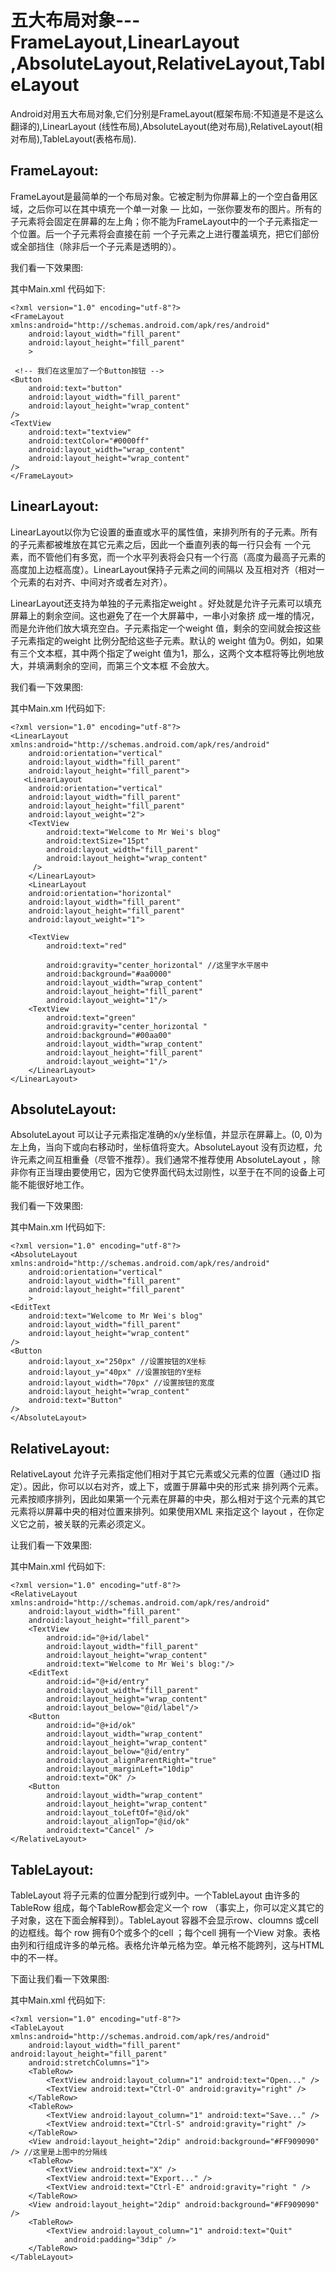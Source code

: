 # 五大布局对象---FrameLayout,LinearLayout ,AbsoluteLayout,RelativeLayout,TableLayout
Android对用五大布局对象,它们分别是FrameLayout(框架布局:不知道是不是这么翻译的),LinearLayout (线性布局),AbsoluteLayout(绝对布局),RelativeLayout(相对布局),TableLayout(表格布局).



## FrameLayout:



FrameLayout是最简单的一个布局对象。它被定制为你屏幕上的一个空白备用区域，之后你可以在其中填充一个单一对象 — 比如，一张你要发布的图片。所有的子元素将会固定在屏幕的左上角；你不能为FrameLayout中的一个子元素指定一个位置。后一个子元素将会直接在前 一个子元素之上进行覆盖填充，把它们部份或全部挡住（除非后一个子元素是透明的）。



我们看一下效果图:







其中Main.xml 代码如下:


```
<?xml version="1.0" encoding="utf-8"?>
<FrameLayout xmlns:android="http://schemas.android.com/apk/res/android"
    android:layout_width="fill_parent"
    android:layout_height="fill_parent"
    >

 <!-- 我们在这里加了一个Button按钮 -->
<Button
    android:text="button"
    android:layout_width="fill_parent"
    android:layout_height="wrap_content"
/>
<TextView
    android:text="textview"
    android:textColor="#0000ff"
    android:layout_width="wrap_content"
    android:layout_height="wrap_content"
/>
</FrameLayout>
```




## LinearLayout:



LinearLayout以你为它设置的垂直或水平的属性值，来排列所有的子元素。所有的子元素都被堆放在其它元素之后，因此一个垂直列表的每一行只会有 一个元素，而不管他们有多宽，而一个水平列表将会只有一个行高（高度为最高子元素的高度加上边框高度）。LinearLayout保持子元素之间的间隔以 及互相对齐（相对一个元素的右对齐、中间对齐或者左对齐）。



LinearLayout还支持为单独的子元素指定weight 。好处就是允许子元素可以填充屏幕上的剩余空间。这也避免了在一个大屏幕中，一串小对象挤 成一堆的情况，而是允许他们放大填充空白。子元素指定一个weight 值，剩余的空间就会按这些子元素指定的weight 比例分配给这些子元素。默认的 weight 值为0。例如，如果有三个文本框，其中两个指定了weight 值为1，那么，这两个文本框将等比例地放大，并填满剩余的空间，而第三个文本框 不会放大。



我们看一下效果图:







其中Main.xm l代码如下:


```
<?xml version="1.0" encoding="utf-8"?>
<LinearLayout xmlns:android="http://schemas.android.com/apk/res/android"
    android:orientation="vertical"
    android:layout_width="fill_parent"
    android:layout_height="fill_parent">
   <LinearLayout
    android:orientation="vertical"
    android:layout_width="fill_parent"
    android:layout_height="fill_parent"
    android:layout_weight="2">
    <TextView
        android:text="Welcome to Mr Wei's blog"
        android:textSize="15pt"
        android:layout_width="fill_parent"
        android:layout_height="wrap_content"
     />
    </LinearLayout>
    <LinearLayout
    android:orientation="horizontal"
    android:layout_width="fill_parent"
    android:layout_height="fill_parent"
    android:layout_weight="1">

    <TextView
        android:text="red"

        android:gravity="center_horizontal" //这里字水平居中
        android:background="#aa0000"
        android:layout_width="wrap_content"
        android:layout_height="fill_parent"
        android:layout_weight="1"/>
    <TextView
        android:text="green"
        android:gravity="center_horizontal "
        android:background="#00aa00"
        android:layout_width="wrap_content"
        android:layout_height="fill_parent"
        android:layout_weight="1"/>
    </LinearLayout>
</LinearLayout>
```


## AbsoluteLayout:



AbsoluteLayout 可以让子元素指定准确的x/y坐标值，并显示在屏幕上。(0, 0)为左上角，当向下或向右移动时，坐标值将变大。AbsoluteLayout 没有页边框，允许元素之间互相重叠（尽管不推荐）。我们通常不推荐使用 AbsoluteLayout ，除非你有正当理由要使用它，因为它使界面代码太过刚性，以至于在不同的设备上可能不能很好地工作。



我们看一下效果图:







其中Main.xm l代码如下:


```
<?xml version="1.0" encoding="utf-8"?>
<AbsoluteLayout xmlns:android="http://schemas.android.com/apk/res/android"
    android:orientation="vertical"
    android:layout_width="fill_parent"
    android:layout_height="fill_parent"
    >
<EditText
    android:text="Welcome to Mr Wei's blog"
    android:layout_width="fill_parent"
    android:layout_height="wrap_content"
/>
<Button
    android:layout_x="250px" //设置按钮的X坐标
    android:layout_y="40px" //设置按钮的Y坐标
    android:layout_width="70px" //设置按钮的宽度
    android:layout_height="wrap_content"
    android:text="Button"
/>
</AbsoluteLayout>
```


## RelativeLayout:



RelativeLayout 允许子元素指定他们相对于其它元素或父元素的位置（通过ID 指定）。因此，你可以以右对齐，或上下，或置于屏幕中央的形式来 排列两个元素。元素按顺序排列，因此如果第一个元素在屏幕的中央，那么相对于这个元素的其它元素将以屏幕中央的相对位置来排列。如果使用XML 来指定这个 layout ，在你定义它之前，被关联的元素必须定义。



让我们看一下效果图:







其中Main.xml 代码如下:


```
<?xml version="1.0" encoding="utf-8"?>
<RelativeLayout xmlns:android="http://schemas.android.com/apk/res/android"
    android:layout_width="fill_parent"
    android:layout_height="fill_parent">
    <TextView
        android:id="@+id/label"
        android:layout_width="fill_parent"
        android:layout_height="wrap_content"
        android:text="Welcome to Mr Wei's blog:"/>
    <EditText
        android:id="@+id/entry"
        android:layout_width="fill_parent"
        android:layout_height="wrap_content"
        android:layout_below="@id/label"/>
    <Button
        android:id="@+id/ok"
        android:layout_width="wrap_content"
        android:layout_height="wrap_content"
        android:layout_below="@id/entry"
        android:layout_alignParentRight="true"
        android:layout_marginLeft="10dip"
        android:text="OK" />
    <Button
        android:layout_width="wrap_content"
        android:layout_height="wrap_content"
        android:layout_toLeftOf="@id/ok"
        android:layout_alignTop="@id/ok"
        android:text="Cancel" />
</RelativeLayout>
```


## TableLayout:



TableLayout 将子元素的位置分配到行或列中。一个TableLayout 由许多的TableRow 组成，每个TableRow都会定义一个 row （事实上，你可以定义其它的子对象，这在下面会解释到）。TableLayout 容器不会显示row、cloumns 或cell 的边框线。每个 row 拥有0个或多个的cell ；每个cell 拥有一个View 对象。表格由列和行组成许多的单元格。表格允许单元格为空。单元格不能跨列，这与HTML 中的不一样。



下面让我们看一下效果图:







其中Main.xml 代码如下:


```
<?xml version="1.0" encoding="utf-8"?>
<TableLayout xmlns:android="http://schemas.android.com/apk/res/android"
    android:layout_width="fill_parent" android:layout_height="fill_parent"
    android:stretchColumns="1">
    <TableRow>
        <TextView android:layout_column="1" android:text="Open..." />
        <TextView android:text="Ctrl-O" android:gravity="right" />
    </TableRow>
    <TableRow>
        <TextView android:layout_column="1" android:text="Save..." />
        <TextView android:text="Ctrl-S" android:gravity="right" />
    </TableRow>
    <View android:layout_height="2dip" android:background="#FF909090" /> //这里是上图中的分隔线
    <TableRow>
        <TextView android:text="X" />
        <TextView android:text="Export..." />
        <TextView android:text="Ctrl-E" android:gravity="right " />
    </TableRow>
    <View android:layout_height="2dip" android:background="#FF909090" />
    <TableRow>
        <TextView android:layout_column="1" android:text="Quit"
            android:padding="3dip" />
    </TableRow>
</TableLayout>
```